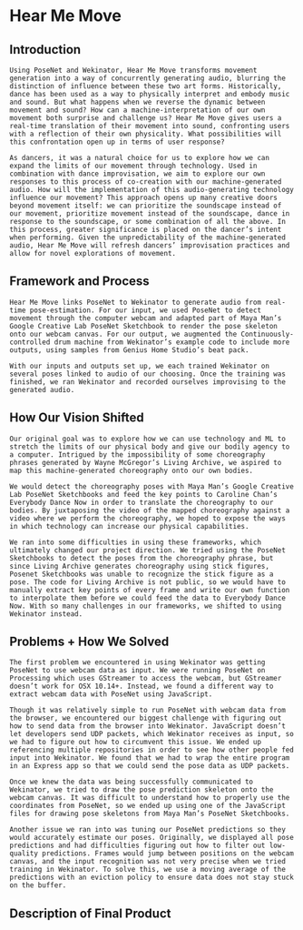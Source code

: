 # Hear Me Move

## Introduction
	Using PoseNet and Wekinator, Hear Me Move transforms movement generation into a way of concurrently generating audio, blurring the distinction of influence between these two art forms. Historically, dance has been used as a way to physically interpret and embody music and sound. But what happens when we reverse the dynamic between movement and sound? How can a machine-interpretation of our own movement both surprise and challenge us? Hear Me Move gives users a real-time translation of their movement into sound, confronting users with a reflection of their own physicality. What possibilities will this confrontation open up in terms of user response?
    
    As dancers, it was a natural choice for us to explore how we can expand the limits of our movement through technology. Used in combination with dance improvisation, we aim to explore our own responses to this process of co-creation with our machine-generated audio. How will the implementation of this audio-generating technology influence our movement? This approach opens up many creative doors beyond movement itself: we can prioritize the soundscape instead of our movement, prioritize movement instead of the soundscape, dance in response to the soundscape, or some combination of all the above. In this process, greater significance is placed on the dancer’s intent when performing. Given the unpredictability of the machine-generated audio, Hear Me Move will refresh dancers’ improvisation practices and allow for novel explorations of movement.


## Framework and Process
    Hear Me Move links PoseNet to Wekinator to generate audio from real-time pose-estimation. For our input, we used PoseNet to detect movement through the computer webcam and adapted part of Maya Man’s Google Creative Lab PoseNet Sketchbook to render the pose skeleton onto our webcam canvas. For our output, we augmented the Continuously-controlled drum machine from Wekinator’s example code to include more outputs, using samples from Genius Home Studio’s beat pack. 

    With our inputs and outputs set up, we each trained Wekinator on several poses linked to audio of our choosing. Once the training was finished, we ran Wekinator and recorded ourselves improvising to the generated audio. 


## How Our Vision Shifted
	Our original goal was to explore how we can use technology and ML to stretch the limits of our physical body and give our bodily agency to a computer. Intrigued by the impossibility of some choreography phrases generated by Wayne McGregor’s Living Archive, we aspired to map this machine-generated choreography onto our own bodies. 
    
    We would detect the choreography poses with Maya Man’s Google Creative Lab PoseNet Sketchbooks and feed the key points to Caroline Chan’s Everybody Dance Now in order to translate the choreography to our bodies. By juxtaposing the video of the mapped choreography against a video where we perform the choreography, we hoped to expose the ways in which technology can increase our physical capabilities.

	We ran into some difficulties in using these frameworks, which ultimately changed our project direction. We tried using the PoseNet Sketchbooks to detect the poses from the choreography phrase, but since Living Archive generates choreography using stick figures, Posenet Sketchbooks was unable to recognize the stick figure as a pose. The code for Living Archive is not public, so we would have to manually extract key points of every frame and write our own function to interpolate them before we could feed the data to Everybody Dance Now. With so many challenges in our frameworks, we shifted to using Wekinator instead. 


## Problems + How We Solved
	The first problem we encountered in using Wekinator was getting PoseNet to use webcam data as input. We were running PoseNet on Processing which uses GStreamer to access the webcam, but GStreamer doesn’t work for OSX 10.14+. Instead, we found a different way to extract webcam data with PoseNet using JavaScript. 
    
    Though it was relatively simple to run PoseNet with webcam data from the browser, we encountered our biggest challenge with figuring out how to send data from the browser into Wekinator. JavaScript doesn’t let developers send UDP packets, which Wekinator receives as input, so we had to figure out how to circumvent this issue. We ended up referencing multiple repositories in order to see how other people fed input into Wekinator. We found that we had to wrap the entire program in an Express app so that we could send the pose data as UDP packets.
    
    Once we knew the data was being successfully communicated to Wekinator, we tried to draw the pose prediction skeleton onto the webcam canvas. It was difficult to understand how to properly use the coordinates from PoseNet, so we ended up using one of the JavaScript files for drawing pose skeletons from Maya Man’s PoseNet Sketchbooks.
    
    Another issue we ran into was tuning our PoseNet predictions so they would accurately estimate our poses. Originally, we displayed all pose predictions and had difficulties figuring out how to filter out low-quality predictions. Frames would jump between positions on the webcam canvas, and the input recognition was not very precise when we tried training in Wekinator. To solve this, we use a moving average of the predictions with an eviction policy to ensure data does not stay stuck on the buffer.

## Description of Final Product
